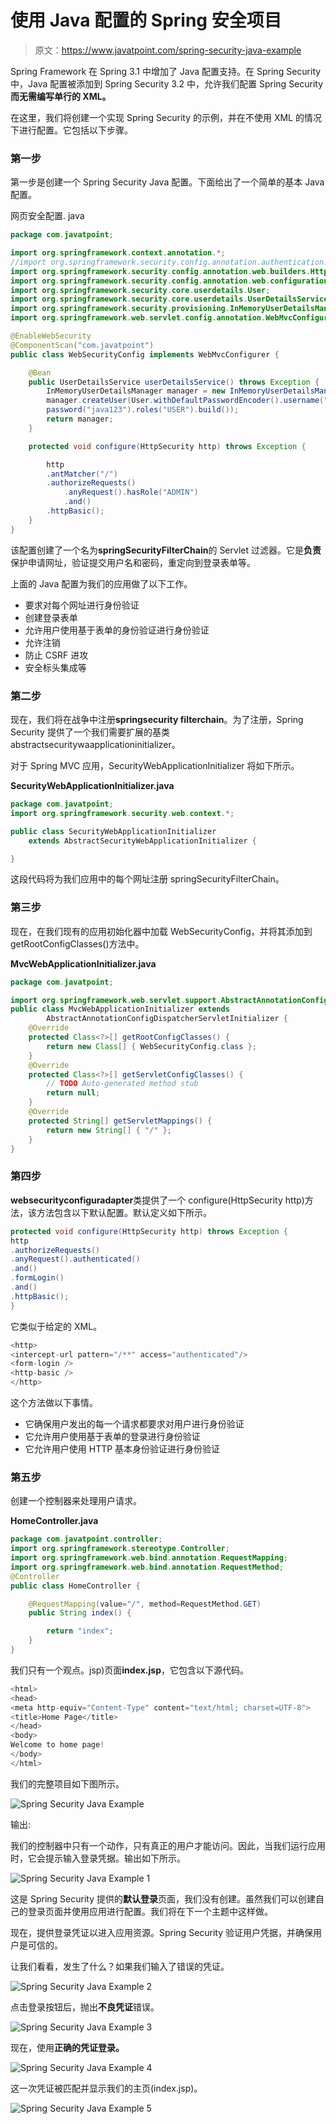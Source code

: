 # 使用 Java 配置的 Spring 安全项目

> 原文：<https://www.javatpoint.com/spring-security-java-example>

Spring Framework 在 Spring 3.1 中增加了 Java 配置支持。在 Spring Security 中，Java 配置被添加到 Spring Security 3.2 中，允许我们配置 Spring Security **而无需编写单行的 XML。**

在这里，我们将创建一个实现 Spring Security 的示例，并在不使用 XML 的情况下进行配置。它包括以下步骤。

### 第一步

第一步是创建一个 Spring Security Java 配置。下面给出了一个简单的基本 Java 配置。

网页安全配置. java

```java
package com.javatpoint;

import org.springframework.context.annotation.*;
//import org.springframework.security.config.annotation.authentication.builders.*;
import org.springframework.security.config.annotation.web.builders.HttpSecurity;
import org.springframework.security.config.annotation.web.configuration.*;
import org.springframework.security.core.userdetails.User;
import org.springframework.security.core.userdetails.UserDetailsService;
import org.springframework.security.provisioning.InMemoryUserDetailsManager;
import org.springframework.web.servlet.config.annotation.WebMvcConfigurer;

@EnableWebSecurity
@ComponentScan("com.javatpoint")
public class WebSecurityConfig implements WebMvcConfigurer {

	@Bean
	public UserDetailsService userDetailsService() throws Exception {
		InMemoryUserDetailsManager manager = new InMemoryUserDetailsManager();
		manager.createUser(User.withDefaultPasswordEncoder().username("javatpoint").
		password("java123").roles("USER").build());
		return manager;
	}

	protected void configure(HttpSecurity http) throws Exception {

		http
		.antMatcher("/")                               
		.authorizeRequests()
			.anyRequest().hasRole("ADMIN")
			.and()
		.httpBasic();
	}
}

```

该配置创建了一个名为**springSecurityFilterChain**的 Servlet 过滤器。它是**负责**保护申请网址，验证提交用户名和密码，重定向到登录表单等。

上面的 Java 配置为我们的应用做了以下工作。

*   要求对每个网址进行身份验证
*   创建登录表单
*   允许用户使用基于表单的身份验证进行身份验证
*   允许注销
*   防止 CSRF 进攻
*   安全标头集成等

### 第二步

现在，我们将在战争中注册**springsecurity filterchain**。为了注册，Spring Security 提供了一个我们需要扩展的基类 abstractsecuritywaapplicationinitializer。

对于 Spring MVC 应用，SecurityWebApplicationInitializer 将如下所示。

**SecurityWebApplicationInitializer.java**

```java
package com.javatpoint;
import org.springframework.security.web.context.*;

public class SecurityWebApplicationInitializer
	extends AbstractSecurityWebApplicationInitializer {

}

```

这段代码将为我们应用中的每个网址注册 springSecurityFilterChain。

### 第三步

现在，在我们现有的应用初始化器中加载 WebSecurityConfig，并将其添加到 getRootConfigClasses()方法中。

**MvcWebApplicationInitializer.java**

```java
package com.javatpoint;

import org.springframework.web.servlet.support.AbstractAnnotationConfigDispatcherServletInitializer;
public class MvcWebApplicationInitializer extends
		AbstractAnnotationConfigDispatcherServletInitializer {
	@Override
	protected Class<?>[] getRootConfigClasses() {
		return new Class[] { WebSecurityConfig.class };
	}
	@Override
	protected Class<?>[] getServletConfigClasses() {
		// TODO Auto-generated method stub
		return null;
	}
	@Override
	protected String[] getServletMappings() {
		return new String[] { "/" };
	}
}

```

### 第四步

**websecurityconfiguradapter**类提供了一个 configure(HttpSecurity http)方法，该方法包含以下默认配置。默认定义如下所示。

```java
protected void configure(HttpSecurity http) throws Exception {
http
.authorizeRequests()
.anyRequest().authenticated()
.and()
.formLogin()
.and()
.httpBasic();
}

```

它类似于给定的 XML。

```java
<http>
<intercept-url pattern="/**" access="authenticated"/>
<form-login />
<http-basic />
</http>

```

这个方法做以下事情。

*   它确保用户发出的每一个请求都要求对用户进行身份验证
*   它允许用户使用基于表单的登录进行身份验证
*   它允许用户使用 HTTP 基本身份验证进行身份验证

### 第五步

创建一个控制器来处理用户请求。

**HomeController.java**

```java
package com.javatpoint.controller;
import org.springframework.stereotype.Controller;
import org.springframework.web.bind.annotation.RequestMapping;
import org.springframework.web.bind.annotation.RequestMethod;
@Controller
public class HomeController {

	@RequestMapping(value="/", method=RequestMethod.GET)
	public String index() {

		return "index";
	}
}

```

我们只有一个观点。jsp)页面**index.jsp**，它包含以下源代码。

```java
<html>
<head>
<meta http-equiv="Content-Type" content="text/html; charset=UTF-8">
<title>Home Page</title>
</head>
<body>
Welcome to home page!
</body>
</html>

```

我们的完整项目如下图所示。

![Spring Security Java Example](../img/0a22923e1b8ca6c92b9a007bb79c66b3.png)

输出:

我们的控制器中只有一个动作，只有真正的用户才能访问。因此，当我们运行应用时，它会提示输入登录凭据。输出如下所示。

![Spring Security Java Example 1](../img/ab6076d6db84a2049988010b4937b782.png)

这是 Spring Security 提供的**默认登录**页面，我们没有创建。虽然我们可以创建自己的登录页面并使用应用进行配置。我们将在下一个主题中这样做。

现在，提供登录凭证以进入应用资源。Spring Security 验证用户凭据，并确保用户是可信的。

让我们看看，发生了什么？如果我们输入了错误的凭证。

![Spring Security Java Example 2](../img/d0160f12a55f2451ab690e98d5ccca57.png)

点击登录按钮后，抛出**不良凭证**错误。

![Spring Security Java Example 3](../img/21a5a03dcdad5e65b94a1bbd8600a544.png)

现在，使用**正确的凭证登录。**

![Spring Security Java Example 4](../img/7017dc7825b37e8068b6a9c7dca36723.png)

这一次凭证被匹配并显示我们的主页(index.jsp)。

![Spring Security Java Example 5](../img/0525ed3f315c4a74b98bb111bbaf93b0.png)